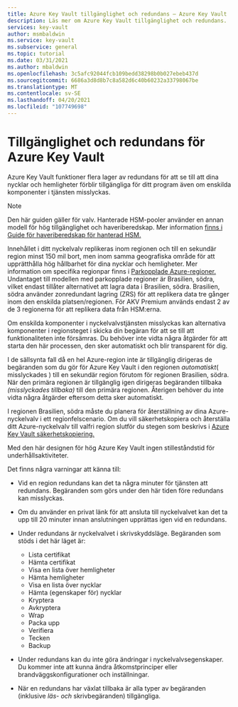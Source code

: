 ```yaml
---
title: Azure Key Vault tillgänglighet och redundans – Azure Key Vault | Microsoft Docs
description: Läs mer om Azure Key Vault tillgänglighet och redundans.
services: key-vault
author: msmbaldwin
ms.service: key-vault
ms.subservice: general
ms.topic: tutorial
ms.date: 03/31/2021
ms.author: mbaldwin
ms.openlocfilehash: 3c5afc92044fcb109bedd38298b0b027ebeb437d
ms.sourcegitcommit: 6686a3d8d8b7c8a582d6c40b60232a33798067be
ms.translationtype: MT
ms.contentlocale: sv-SE
ms.lasthandoff: 04/20/2021
ms.locfileid: "107749698"
---
```

# <a name="azure-key-vault-availability-and-redundancy"></a>Tillgänglighet och redundans för Azure Key Vault

Azure Key Vault funktioner flera lager av redundans för att se till att dina nycklar och hemligheter förblir tillgängliga för ditt program även om enskilda komponenter i tjänsten misslyckas.

> [!NOTE]
> Den här guiden gäller för valv. Hanterade HSM-pooler använder en annan modell för hög tillgänglighet och haveriberedskap. Mer information [finns i Guide för haveriberedskap för hanterad HSM.](../managed-hsm/disaster-recovery-guide.md)

Innehållet i ditt nyckelvalv replikeras inom regionen och till en sekundär region minst 150 mil bort, men inom samma geografiska område för att upprätthålla hög hållbarhet för dina nycklar och hemligheter. Mer information om specifika regionpar finns i [Parkopplade Azure-regioner.](../../best-practices-availability-paired-regions.md) Undantaget till modellen med parkopplade regioner är Brasilien, södra, vilket endast tillåter alternativet att lagra data i Brasilien, södra. Brasilien, södra använder zonredundant lagring (ZRS) för att replikera data tre gånger inom den enskilda platsen/regionen. För AKV Premium används endast 2 av de 3 regionerna för att replikera data från HSM:erna.  

Om enskilda komponenter i nyckelvalvstjänsten misslyckas kan alternativa komponenter i regionsteget i skicka din begäran för att se till att funktionaliteten inte försämras. Du behöver inte vidta några åtgärder för att starta den här processen, den sker automatiskt och blir transparent för dig.

I de sällsynta fall då en hel Azure-region inte är tillgänglig dirigeras de begäranden som du gör för Azure Key Vault i den regionen *automatiskt*( misslyckades ) till en sekundär region förutom för regionen Brasilien, södra. När den primära regionen är tillgänglig igen dirigeras begäranden tillbaka *(misslyckades tillbaka)* till den primära regionen. Återigen behöver du inte vidta några åtgärder eftersom detta sker automatiskt.

I regionen Brasilien, södra måste du planera för återställning av dina Azure-nyckelvalv i ett regionfelscenario. Om du vill säkerhetskopiera och återställa ditt Azure-nyckelvalv till valfri region slutför du stegen som beskrivs i [Azure Key Vault säkerhetskopiering.](backup.md) 

Med den här designen för hög Azure Key Vault ingen stilleståndstid för underhållsaktiviteter.

Det finns några varningar att känna till:

* Vid en region redundans kan det ta några minuter för tjänsten att redundans. Begäranden som görs under den här tiden före redundans kan misslyckas.
* Om du använder en privat länk för att ansluta till nyckelvalvet kan det ta upp till 20 minuter innan anslutningen upprättas igen vid en redundans. 
* Under redundans är nyckelvalvet i skrivskyddsläge. Begäranden som stöds i det här läget är:
  * Lista certifikat
  * Hämta certifikat
  * Visa en lista över hemligheter
  * Hämta hemligheter
  * Visa en lista över nycklar
  * Hämta (egenskaper för) nycklar
  * Kryptera
  * Avkryptera
  * Wrap
  * Packa upp
  * Verifiera
  * Tecken
  * Backup

* Under redundans kan du inte göra ändringar i nyckelvalvsegenskaper. Du kommer inte att kunna ändra åtkomstprinciper eller brandväggskonfigurationer och inställningar.

* När en redundans har växlat tillbaka är alla typer av begäranden (inklusive *läs- och* skrivbegäranden) tillgängliga.
